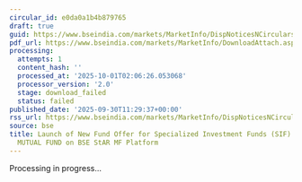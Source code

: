 ```yaml
---
circular_id: e0da0a1b4b879765
draft: true
guid: https://www.bseindia.com/markets/MarketInfo/DispNoticesNCirculars.aspx?Noticeid={F6F7DC69-EE61-4078-9392-A34C5AEC50F5}&noticeno=20250930-27&dt=09/30/2025&icount=27&totcount=114&flag=0
pdf_url: https://www.bseindia.com/markets/MarketInfo/DownloadAttach.aspx?id=20250930-27&attachedId=
processing:
  attempts: 1
  content_hash: ''
  processed_at: '2025-10-01T02:06:26.053068'
  processor_version: '2.0'
  stage: download_failed
  status: failed
published_date: '2025-09-30T11:29:37+00:00'
rss_url: https://www.bseindia.com/markets/MarketInfo/DispNoticesNCirculars.aspx?Noticeid={F6F7DC69-EE61-4078-9392-A34C5AEC50F5}&noticeno=20250930-27&dt=09/30/2025&icount=27&totcount=114&flag=0
source: bse
title: Launch of New Fund Offer for Specialized Investment Funds (SIF) of EDELWEISS
  MUTUAL FUND on BSE StAR MF Platform
---
```


Processing in progress...